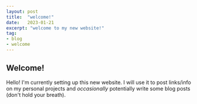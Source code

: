 ```yaml
---
layout: post
title:  "welcome!"
date:   2023-01-21
excerpt: "welcome to my new website!"
tag:
- blog
- welcome
---
```

     
## Welcome!

Hello! I'm currently setting up this new website. I will use it to post links/info on my personal projects and *occasionally* potentially write some blog posts (don't hold your breath).